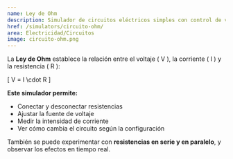 ```yaml
---
name: Ley de Ohm
description: Simulador de circuitos eléctricos simples con control de voltaje y resistencia
href: /simulators/circuito-ohm/
area: Electricidad/Circuitos
image: circuito-ohm.png
---
```

La **Ley de Ohm** establece la relación entre el voltaje \( V \), la corriente \( I \) y la resistencia \( R \):

\[
V = I \cdot R
\]

**Este simulador permite:**
- Conectar y desconectar resistencias
- Ajustar la fuente de voltaje
- Medir la intensidad de corriente
- Ver cómo cambia el circuito según la configuración

También se puede experimentar con **resistencias en serie y en paralelo**, y observar los efectos en tiempo real.
